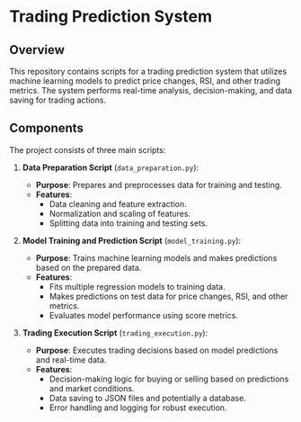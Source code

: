 # Trading Prediction System

## Overview

This repository contains scripts for a trading prediction system that utilizes machine learning models to predict price changes, RSI, and other trading metrics. The system performs real-time analysis, decision-making, and data saving for trading actions.

## Components

The project consists of three main scripts:

1. **Data Preparation Script** (`data_preparation.py`):
   - **Purpose**: Prepares and preprocesses data for training and testing.
   - **Features**:
     - Data cleaning and feature extraction.
     - Normalization and scaling of features.
     - Splitting data into training and testing sets.

2. **Model Training and Prediction Script** (`model_training.py`):
   - **Purpose**: Trains machine learning models and makes predictions based on the prepared data.
   - **Features**:
     - Fits multiple regression models to training data.
     - Makes predictions on test data for price changes, RSI, and other metrics.
     - Evaluates model performance using score metrics.

3. **Trading Execution Script** (`trading_execution.py`):
   - **Purpose**: Executes trading decisions based on model predictions and real-time data.
   - **Features**:
     - Decision-making logic for buying or selling based on predictions and market conditions.
     - Data saving to JSON files and potentially a database.
     - Error handling and logging for robust execution.
